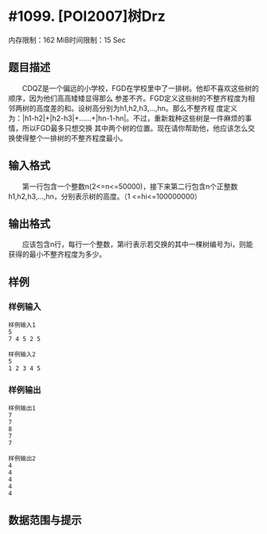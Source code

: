 # #1099. [POI2007]树Drz

内存限制：162 MiB时间限制：15 Sec

## 题目描述

　　CDQZ是一个偏远的小学校，FGD在学校里中了一排树。他却不喜欢这些树的顺序，因为他们高高矮矮显得那么
参差不齐。FGD定义这些树的不整齐程度为相邻两树的高度差的和。设树高分别为h1,h2,h3,&hellip;,hn。那么不整齐程
度定义为：|h1-h2|+|h2-h3|+&hellip;&hellip;+|hn-1-hn|。不过，重新栽种这些树是一件麻烦的事情，所以FGD最多只想交换
其中两个树的位置。现在请你帮助他，他应该怎么交换使得整个一排树的不整齐程度最小。

## 输入格式

　　第一行包含一个整数n(2<=n<=50000)，接下来第二行包含n个正整数h1,h2,h3,&hellip;,hn，分别表示树的高度。（1
<=hi<=100000000）

## 输出格式

　　应该包含n行，每行一个整数，第i行表示若交换的其中一棵树编号为i，则能获得的最小不整齐程度为多少。

## 样例

### 样例输入

    
    样例输入1
    5
    7 4 5 2 5
    
    样例输入2
    5
    1 2 3 4 5
    
    

### 样例输出

    
    样例输出1
    7
    7
    8
    7
    7
    
    样例输出2
    4
    4
    4
    4
    4
    

## 数据范围与提示
